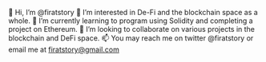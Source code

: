 👋 Hi, I’m @firatstory
👀 I’m interested in De-Fi and the blockchain space as a whole.
🌱 I’m currently learning to program using Solidity and completing a project on Ethereum.
💞️ I’m looking to collaborate on various projects in the blockchain and DeFi space.
📫 You may reach me on twitter @firatstory or email me at firatstory@gmail.com
